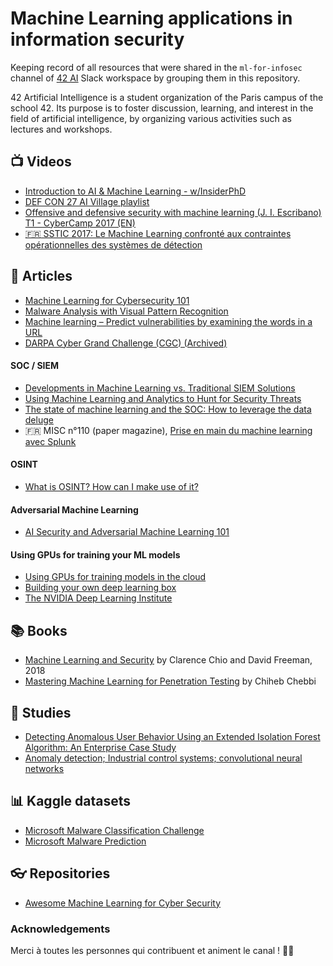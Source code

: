 # Machine Learning applications in information security

Keeping record of all resources that were shared in the `ml-for-infosec` channel of [42 AI](https://www.42ai.fr/) Slack workspace by grouping them in this repository.

42 Artificial Intelligence is a student organization of the Paris campus of the school 42. Its purpose is to foster discussion, learning, and interest in the field of artificial intelligence, by organizing various activities such as lectures and workshops.

## :tv: Videos

- [Introduction to AI & Machine Learning - w/InsiderPhD](https://youtu.be/KPqx0t1uup8)
- [DEF CON 27 AI Village playlist](https://www.youtube.com/playlist?list=PL9fPq3eQfaaBy_EIgmLzo45NLo9o9dAHZ)
- [Offensive and defensive security with machine learning (J. I. Escribano) T1 - CyberCamp 2017 (EN)](https://youtu.be/JYPHbs8CDPM)
- [:fr: SSTIC 2017: Le Machine Learning confronté aux contraintes opérationnelles des systèmes de détection](https://www.sstic.org/2017/presentation/le_machine_learning_confront_aux_contraintes_oprationnelles_des_systmes_de_dtection/)

## :page_with_curl: Articles

- [Machine Learning for Cybersecurity 101](https://towardsdatascience.com/machine-learning-for-cybersecurity-101-7822b802790b)
- [Malware Analysis with Visual Pattern Recognition](https://towardsdatascience.com/malware-analysis-with-visual-pattern-recognition-5a4d087c9d26)
- [Machine learning – Predict vulnerabilities by examining the words in a URL](http://offensiveai.com/machine-learning-predict-vulnerabilities-by-examining-the-words-in-a-url/)
- [DARPA Cyber Grand Challenge (CGC) (Archived)](https://www.darpa.mil/program/cyber-grand-challenge)

#### SOC / SIEM

- [Developments in Machine Learning vs. Traditional SIEM Solutions](https://resources.infosecinstitute.com/developments-in-machine-learning-vs-traditional-siem-solutions/)
- [Using Machine Learning and Analytics to Hunt for Security Threats](https://fr.slideshare.net/Splunk/using-machine-learning-and-analytics-to-hunt-for-security-threats-webinar)
- [The state of machine learning and the SOC: How to leverage the data deluge](https://techbeacon.com/security/state-machine-learning-soc-how-leverage-data-deluge)
- :fr: MISC n°110 (paper magazine), [Prise en main du machine learning avec Splunk](https://www.miscmag.com/misc-n110-references-de-larticle-prise-en-main-du-machine-learning-avec-splunk/)

#### OSINT

- [What is OSINT? How can I make use of it?](https://securitytrails.com/blog/what-is-osint-how-can-i-make-use-of-it)

#### Adversarial Machine Learning

- [AI Security and Adversarial Machine Learning 101](https://towardsdatascience.com/ai-and-ml-security-101-6af8026675ff)

#### Using GPUs for training your ML models

- [Using GPUs for training models in the cloud](https://cloud.google.com/ai-platform/training/docs/using-gpus?hl=en)
- [Building your own deep learning box](https://towardsdatascience.com/building-your-own-deep-learning-box-47b918aea1eb)
- [The NVIDIA Deep Learning Institute](https://www.nvidia.com/en-us/deep-learning-ai/education/)

## :books: Books

- [Machine Learning and Security](https://www.oreilly.com/library/view/machine-learning-and/9781491979891/) by Clarence Chio and David Freeman, 2018
- [Mastering Machine Learning for Penetration Testing](https://www.packtpub.com/product/mastering-machine-learning-for-penetration-testing/9781788997409) by Chiheb Chebbi

## :microscope: Studies

- [Detecting Anomalous User Behavior Using an Extended Isolation Forest Algorithm: An Enterprise Case Study](https://arxiv.org/abs/1609.06676)
- [Anomaly detection; Industrial control systems; convolutional neural networks](https://arxiv.org/abs/1806.08110v1)

## :bar_chart: Kaggle datasets

- [Microsoft Malware Classification Challenge](https://www.kaggle.com/c/malware-classification)
- [Microsoft Malware Prediction](https://www.kaggle.com/c/microsoft-malware-prediction)

## :eyeglasses: Repositories

- [Awesome Machine Learning for Cyber Security](https://github.com/jivoi/awesome-ml-for-cybersecurity)

### Acknowledgements

Merci à toutes les personnes qui contribuent et animent le canal ! :robot::blue_heart:
